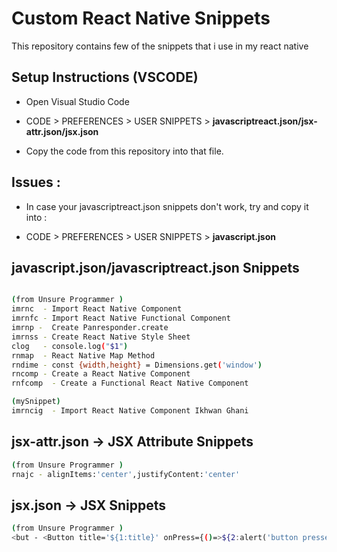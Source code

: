 # Custom React Native Snippets

This repository contains few of the snippets that i use in my react native

## Setup Instructions (VSCODE)

- Open Visual Studio Code

- CODE > PREFERENCES > USER SNIPPETS > **javascriptreact.json/jsx-attr.json/jsx.json**

- Copy the code from this repository into that file.

## Issues :

- In case your javascriptreact.json snippets don't work, try and copy it into :

- CODE > PREFERENCES > USER SNIPPETS > **javascript.json**

## javascript.json/javascriptreact.json Snippets

```sh

(from Unsure Programmer )
imrnc  - Import React Native Component
imrnfc - Import React Native Functional Component
imrnp -  Create Panresponder.create
imrnss - Create React Native Style Sheet
clog   - console.log("$1")
rnmap  - React Native Map Method
rndime - const {width,height} = Dimensions.get('window')
rncomp - Create a React Native Component
rnfcomp  - Create a Functional React Native Component

(mySnippet)
imrncig  - Import React Native Component Ikhwan Ghani

```

## jsx-attr.json -> JSX Attribute Snippets

```sh
(from Unsure Programmer )
rnajc - alignItems:'center',justifyContent:'center'
```

## jsx.json -> JSX Snippets

```sh
(from Unsure Programmer )
<but - <Button title='${1:title}' onPress={()=>${2:alert('button pressed')}}/>
```